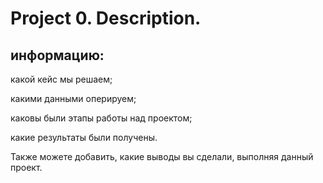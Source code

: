 # Project 0. Description. 
## информацию:

какой кейс мы решаем;

какими данными оперируем;

каковы были этапы работы над проектом;

какие результаты были получены.

Также можете добавить, какие выводы вы сделали, выполняя данный проект.

